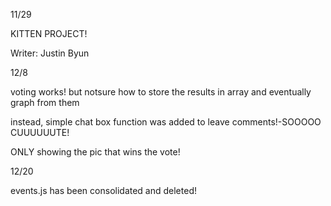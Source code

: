 11/29

KITTEN PROJECT!

Writer: Justin Byun


12/8

voting works! but notsure how to store the results in array and eventually graph from them

instead, simple chat box function was added to leave comments!-SOOOOO CUUUUUUTE!

ONLY showing the pic that wins the vote!

12/20

events.js has been consolidated and deleted!